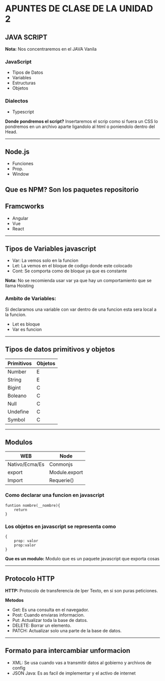 # APUNTES DE CLASE DE LA UNIDAD 2

## JAVA SCRIPT

**Nota:** Nos concentraremos en el JAVA Vanila

### JavaScript
* Tipos de Datos  
* Variables  
* Estructuras  
* Objetos  

### Dialectos
* Typescript

**Donde pondremos el script?** Insertaremos el scrip como si fuera un CSS lo pondremos en un archivo aparte ligandolo al html o poniendolo dentro del Head.  

---
## Node.js
* Funciones
* Prop.
* Window

**Que es NPM?** Son los paquetes repositorio  
---
## Framcworks
* Angular
* Vue
* React
---
## Tipos de Variables javascript
* Var: La vemos solo en la funcion
* Let: La vemos en el bloque de codigo donde este colocado
* Cont: Se comporta como de bloque ya que es constante  

**Nota:** No se recomienda usar var ya que hay un comportamiento que se llama Hoisting

### Ambito de Variables:
Si declaramos una variable con var dentro de una funcion esta sera local a la funcion.  
* Let es bloque  
* Var es funcion  

---
## Tipos de datos primitivos y objetos
|Primitivos| Objetos   |
|----------|-----------|
| Number   | E         |
| String   | E         | 
| Bigint   | C         |
| Boleano  | C         |
| Null     | C         |
| Undefine | C         |
| Symbol   | C         |
---
## Modulos
|WEB           |Node         |
|--------------|-------------|
|Nativo/Ecma/Es|Conmonjs     |
|export        |Module.export|
|Import        |Requerie()   |

### Como declarar una funcion en javascript
```
funtion nombre(__nombre){
    return
}
```

### Los objetos en javascript se representa como 
```
{
    prop: valor
    prop:valor
}
```
**Que es un modulo:** Modulo que es un paquete javascript que exporta cosas

---
## Protocolo HTTP 
**HTTP:** Protocolo de transferencia de Iper Texto, en si son puras peticiones.  

**Metodos**
* Get: Es una consulta en el navegador.
* Post: Cuando enviaras informacion.
* Put: Actualizar toda la base de datos.
* DELETE: Borrar un elemento.
* PATCH: Actualizar solo una parte de la base de datos.

---
## Formato para intercambiar unformacion
* XML: Se usa cuando vas a transmitir datos al gobierno y archivos de config
* JSON Java: Es as facil de implementar y el activo de internet

